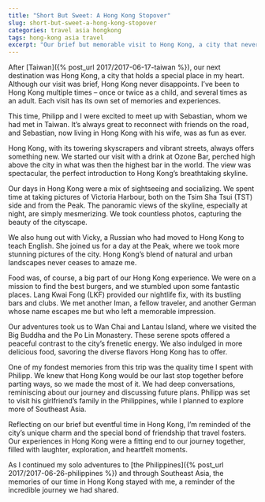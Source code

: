 ```yaml
---
title: "Short But Sweet: A Hong Kong Stopover"
slug: short-but-sweet-a-hong-kong-stopover
categories: travel asia hongkong
tags: hong-kong asia travel
excerpt: "Our brief but memorable visit to Hong Kong, a city that never fails to captivate with its stunning skyline, vibrant streets, and diverse culinary delights."
---
```


After [Taiwan]({% post_url 2017/2017-06-17-taiwan %}), our next destination was Hong Kong, a city that holds a special place in my heart. Although our visit was brief, Hong Kong never disappoints. I’ve been to Hong Kong multiple times – once or twice as a child, and several times as an adult. Each visit has its own set of memories and experiences.

This time, Philipp and I were excited to meet up with Sebastian, whom we had met in Taiwan. It’s always great to reconnect with friends on the road, and Sebastian, now living in Hong Kong with his wife, was as fun as ever.

Hong Kong, with its towering skyscrapers and vibrant streets, always offers something new. We started our visit with a drink at Ozone Bar, perched high above the city in what was then the highest bar in the world. The view was spectacular, the perfect introduction to Hong Kong’s breathtaking skyline.

Our days in Hong Kong were a mix of sightseeing and socializing. We spent time at taking pictures of Victoria Harbour, both on the Tsim Sha Tsui (TST) side and from the Peak. The panoramic views of the skyline, especially at night, are simply mesmerizing. We took countless photos, capturing the beauty of the cityscape.

We also hung out with Vicky, a Russian who had moved to Hong Kong to teach English. She joined us for a day at the Peak, where we took more stunning pictures of the city. Hong Kong’s blend of natural and urban landscapes never ceases to amaze me.

Food was, of course, a big part of our Hong Kong experience. We were on a mission to find the best burgers, and we stumbled upon some fantastic places. Lang Kwai Fong (LKF) provided our nightlife fix, with its bustling bars and clubs. We met another Iman, a fellow traveler, and another German whose name escapes me but who left a memorable impression.

Our adventures took us to Wan Chai and Lantau Island, where we visited the Big Buddha and the Po Lin Monastery. These serene spots offered a peaceful contrast to the city’s frenetic energy. We also indulged in more delicious food, savoring the diverse flavors Hong Kong has to offer.

One of my fondest memories from this trip was the quality time I spent with Philipp. We knew that Hong Kong would be our last stop together before parting ways, so we made the most of it. We had deep conversations, reminiscing about our journey and discussing future plans. Philipp was set to visit his girlfriend’s family in the Philippines, while I planned to explore more of Southeast Asia.

Reflecting on our brief but eventful time in Hong Kong, I’m reminded of the city’s unique charm and the special bond of friendship that travel fosters. Our experiences in Hong Kong were a fitting end to our journey together, filled with laughter, exploration, and heartfelt moments.

As I continued my solo adventures to [the Philippines]({% post_url 2017/2017-06-26-philippines %}) and through Southeast Asia, the memories of our time in Hong Kong stayed with me, a reminder of the incredible journey we had shared.
